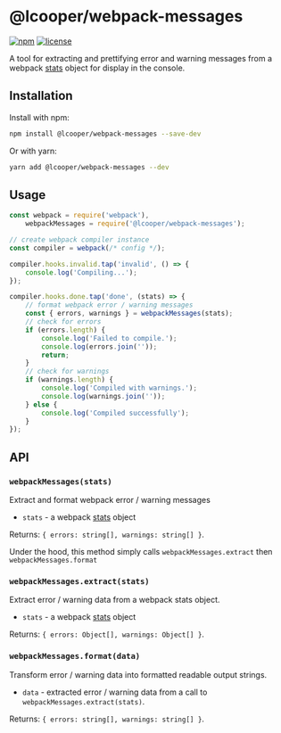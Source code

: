 # @lcooper/webpack-messages

[![npm][npm-badge]][npm-link]
[![license][license-badge]][license-link]

A tool for extracting and prettifying error and warning messages from a webpack [stats](https://webpack.js.org/api/node/#stats-object) object for display in the console.

## Installation

Install with npm:

```bash
npm install @lcooper/webpack-messages --save-dev
```

Or with yarn:

```bash
yarn add @lcooper/webpack-messages --dev
```

## Usage

```js
const webpack = require('webpack'),
    webpackMessages = require('@lcooper/webpack-messages');

// create webpack compiler instance
const compiler = webpack(/* config */);

compiler.hooks.invalid.tap('invalid', () => {
    console.log('Compiling...');
});

compiler.hooks.done.tap('done', (stats) => {
    // format webpack error / warning messages
    const { errors, warnings } = webpackMessages(stats);
    // check for errors
    if (errors.length) {
        console.log('Failed to compile.');
        console.log(errors.join(''));
        return;
    }
    // check for warnings
    if (warnings.length) {
        console.log('Compiled with warnings.');
        console.log(warnings.join(''));
    } else {
        console.log('Compiled successfully');
    }
});
```

## API

### `webpackMessages(stats)`

Extract and format webpack error / warning messages

 - `stats` - a webpack [stats](https://webpack.js.org/api/node/#stats-object) object

Returns: `{ errors: string[], warnings: string[] }`.

Under the hood, this method simply calls `webpackMessages.extract` then `webpackMessages.format`

### `webpackMessages.extract(stats)`

Extract error / warning data from a webpack stats object.

- `stats` - a webpack [stats](https://webpack.js.org/api/node/#stats-object) object

Returns: `{ errors: Object[], warnings: Object[] }`.

### `webpackMessages.format(data)`

Transform error / warning data into formatted readable output strings.

 - `data` - extracted error / warning data from a call to `webpackMessages.extract(stats)`.

Returns: `{ errors: string[], warnings: string[] }`.

[npm-link]: https://www.npmjs.com/package/@lcooper/webpack-messages
[npm-badge]: https://img.shields.io/npm/v/@lcooper/webpack-messages?logo=npm&style=for-the-badge
[license-link]: LICENSE
[license-badge]: https://img.shields.io/npm/l/@lcooper/webpack-messages?color=brightgreen&style=for-the-badge